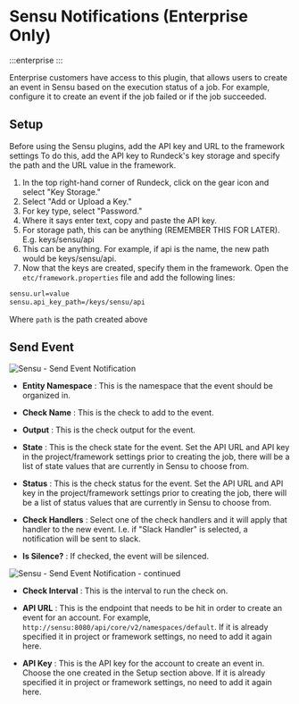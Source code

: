 # Sensu Notifications (Enterprise Only)

:::enterprise
:::

Enterprise customers have access to this plugin, that allows users to create an event in Sensu based on the execution status of a job. For example, configure it to create an event if the job failed or if the job succeeded.

## Setup

Before using the Sensu plugins, add the API key and URL to the framework settings To do this, add the API key to Rundeck's key storage and specify the path and the URL value in the framework.

1. In the top right-hand corner of Rundeck, click on the gear icon and select "Key Storage."
2. Select "Add or Upload a Key."
3. For key type, select "Password."
4. Where it says enter text, copy and paste the API key.
5. For storage path, this can be anything (REMEMBER THIS FOR LATER). E.g. keys/sensu/api
6. This can be anything. For example, if  api is the name, the new path would be keys/sensu/api.
7. Now that the keys are created, specify them in the framework. Open the `etc/framework.properties` file and add the following lines:
```bash
sensu.url=value
sensu.api_key_path=/keys/sensu/api
```
Where `path` is the path created above

## Send Event

![Sensu - Send Event Notification](/assets/img/sensu-notification1.png)

- **Entity Namespace**
: This is the namespace that the event should be organized in.

- **Check Name**
: This is the check to add to the event.

- **Output**
: This is the check output for the event.

- **State**
: This is the check state for the event. Set the API URL and API key in the project/framework settings prior to creating the job, there will be a list of state values that are currently in Sensu to choose from.

- **Status**
: This is the check status for the event. Set the API URL and API key in the project/framework settings prior to creating the job, there will be a list of status values that are currently in Sensu to choose from.

- **Check Handlers**
: Select one of the check handlers and it will apply that handler to the new event. I.e. if "Slack Handler" is selected, a notification will be sent to slack.

- **Is Silence?**
: If checked, the event will be silenced.

![Sensu - Send Event Notification - continued](/assets/img/sensu-notification2.png)

- **Check Interval**
: This is the interval to run the check on.

- **API URL**
: This is the endpoint that needs to be hit in order to create an event for an account. For example, `http://sensu:8080/api/core/v2/namespaces/default`. If it is already specified it in project or framework settings, no need to add it again here.

- **API Key**
: This is the API key for the account to create an event in. Choose the one created in the Setup section above. If it is already specified it in project or framework settings, no need to add it again here.
